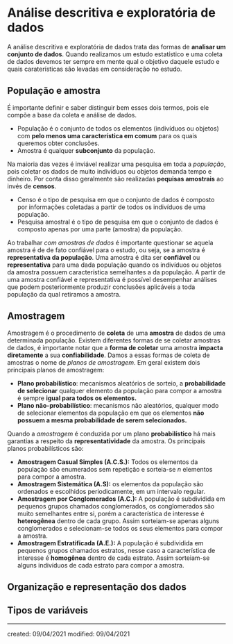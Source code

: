 # Análise descritiva e exploratória de dados
A análise descritiva e exploratória de dados trata das formas de **analisar um conjunto de dados**.
Quando realizamos um estudo estatístico e uma coleta de dados devemos ter sempre em mente qual o objetivo daquele estudo e quais caraterísticas são levadas em consideração no estudo.

## População e amostra
É importante definir e saber distinguir bem esses dois termos, pois ele compõe a base da coleta e análise de dados.

- População é o conjunto de todos os elementos (indivíduos ou objetos) com **pelo menos uma característica em comum** para os quais queremos obter conclusões.
- Amostra é qualquer **subconjunto** da população.

Na maioria das vezes é inviável realizar uma pesquisa em toda a *população*, pois coletar os dados de muito indivíduos ou objetos demanda tempo e dinheiro. Por conta disso geralmente são realizadas **pequisas amostrais** ao invés de **censos**.

- Censo é o tipo de pesquisa em que o conjunto de dados é composto por informações coletadas a partir de todos os indivíduos de uma população.
- Pesquisa amostral é o tipo de pesquisa em que o conjunto de dados é composto apenas por uma parte (amostra) da população.

Ao trabalhar *com amostras de dados* é importante questionar se aquela amostra é de de fato confiável para o estudo, ou seja, se a amostra é **representativa da população**. Uma amostra é dita ser **confiável** ou **representativa** para uma dada população quando os indivíduos ou objetos da amostra possuem característica semelhantes a da população. A partir de uma amostra confiável e representativa é possível desempenhar análises que podem posteriormente produzir conclusões aplicáveis a toda população da qual retiramos a amostra.

## Amostragem
Amostragem é o procedimento de **coleta** de uma **amostra** de dados de uma determinada população. Existem diferentes formas de se coletar amostras de dados, é importante notar que a **forma de coletar** uma amostra **impacta diretamente** a sua **confiabilidade**. Damos a essas formas de coleta de amostras o nome de *planos de amostragem*. Em geral existem dois principais planos de amostragem:

- **Plano probabilístico**: mecanismos aleatórios de sorteio, a **probabilidade de selecionar** qualquer elemento da população para compor a amostra é sempre **igual para todos os elementos.**
- **Plano não-probabilístico**: mecanismos não aleatórios, qualquer modo de selecionar elementos da população em que os elementos **não possuem a mesma probabilidade de serem selecionados.**

Quando a *amostragem* é conduzida por um plano **probabilístico** há mais garantias a respeito da **representatividade** da amostra. Os principais planos probabilísticos são:

- **Amostragem Casual Simples (A.C.S.):** Todos os elementos da população são enumerados sem repetição e sorteia-se $n$ elementos para compor a amostra.
- **Amostragem Sistemática (A.S):** os elementos da população são ordenados e escolhidos periodicamente, em um intervalo regular.
- **Amostragem por Conglomerados (A.C.):** A população é subdividida em pequenos grupos chamados conglomerados, os conglomerados são muito semelhantes entre si, porém a característica de interesse é **heterogênea** dentro de cada grupo. Assim sorteiam-se apenas alguns conglomerados e selecionam-se todos os seus elementos para compor a amostra.
- **Amostragem Estratificada (A.E.):** A população é subdividida em pequenos grupos chamados estratos, nesse caso a característica de interesse é **homogênea** dentro de cada estrato. Assim sorteiam-se alguns indivíduos de cada estrato para compor a amostra.

## Organização e representação dos dados
## Tipos de variáveis

---

created: 09/04/2021
modified: 09/04/2021
